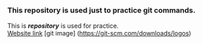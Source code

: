 ## 
### This repository is used just to practice **git commands**.
This is ***repository*** is used for practice.  
[Website link](https://developers.redhat.com/cheat-sheets/git-cheat-sheet?sc_cid=7015Y000003siHZQAY)
[git image] (https://git-scm.com/downloads/logos)
